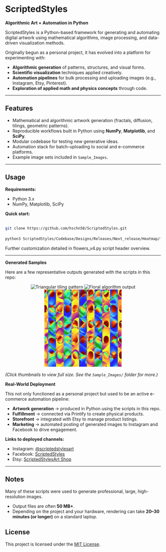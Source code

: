 # ScriptedStyles  

**Algorithmic Art + Automation in Python**  

ScriptedStyles is a Python-based framework for generating and automating digital artwork using mathematical algorithms, image processing, and data-driven visualization methods.  

Originally begun as a personal project, it has evolved into a platform for experimenting with:  
- **Algorithmic generation** of patterns, structures, and visual forms.  
- **Scientific visualization** techniques applied creatively.  
- **Automation pipelines** for bulk processing and uploading images (e.g., Instagram, Etsy, Pinterest).  
- **Exploration of applied math and physics concepts** through code.  

---

## Features
- Mathematical and algorithmic artwork generation (fractals, diffusion, tilings, geometric patterns).  
- Reproducible workflows built in Python using **NumPy**, **Matplotlib**, and **SciPy**.  
- Modular codebase for testing new generative ideas.  
- Automation stack for batch-uploading to social and e-commerce platforms.  
- Example image sets included in `Sample_Images`.  

---

## Usage

**Requirements:**  
- Python 3.x  
- NumPy, Matplotlib, SciPy  

**Quick start:**  
```bash

git clone https://github.com/hschn58/ScriptedStyles.git

python3 ScriptedStyles/Codebase/Designs/Releases/Next_release/Heatmap/flowers_v4.py     
```

Further customization detailed in flowers_v4.py script header overview.

---
**Generated Samples**


Here are a few representative outputs generated with the scripts in this repo:

<p align="center">
  <img src="Sample_Images/triangles.png" alt="Triangular tiling pattern" width="250">
  <img src="Sample_Images/superformula_baseshape.png" alt="Floral algorithm output" width="250">
  <img src="Sample_Images/plane_windows.jpg" alt="Abstract airport art" width="250">
</p>

*(Click thumbnails to view full size. See the `Sample_Images/` folder for more.)*

**Real-World Deployment**

This not only functioned as a personal project but used to be an active e-commerce automation pipeline:

- **Artwork generation** → produced in Python using the scripts in this repo.  
- **Fulfillment** → connected via Printify to create physical products.  
- **Storefront** → integrated with Etsy to manage product listings.  
- **Marketing** → automated posting of generated images to Instagram and Facebook to drive engagement.  

**Links to deployed channels:**  
- Instagram: [@scriptedstylesart](https://www.instagram.com/scriptedstylesart)  
- Facebook: [ScriptedStyles](https://www.facebook.com/profile.php?id=61572520106684)  
- Etsy: [ScriptedStylesArt Shop](https://www.etsy.com/shop/ScriptedStylesArt)  

---

## Notes
Many of these scripts were used to generate professional, large, high-resolution images.  
- Output files are often **50 MB+**.  
- Depending on the project and your hardware, rendering can take **20–30 minutes (or longer)** on a standard laptop.  


## License

This project is licensed under the [MIT License](./LICENSE).

